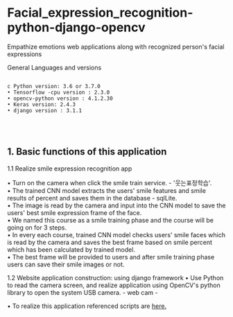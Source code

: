 # Facial_expression_recognition-python-django-opencv

Empathize emotions web applications along with recognized person's facial expressions<br>

General Languages and versions
<pre>
<code>
c Python version: 3.6 or 3.7.0
• Tensorflow -cpu version : 2.3.0
• opencv-python version : 4.1.2.30
• Keras version: 2.4.3
• django version : 3.1.1

</code>

</pre>


<h2>1. Basic functions of this application</h2>

1.1 Realize smile expression recognition app <br>

• Turn on the camera when click the smile train service. - '웃는표정학습'.<br>
• The trained CNN model extracts the users' smile features and smile results of percent and saves them in the database - sqlLite.<br>
• The image is read by the camera and input into the CNN model to save the users' best smile expression frame of the face.<br>
• We named this course as a smile training phase and the course will be going on for 3 steps.<br>
• In every each course, trained CNN model checks users' smile faces which is read by the camera and saves the best frame based on smile percent which has been calculated by trained model.<br>
• The best frame will be provided to users and after smile training phase users can save their smile images or not.<br>


1.2 Website application construction: using django framework
• Use Python to read the camera screen, and realize application using OpenCV's python library to open the system USB camera. - web cam - 

• To realize this application referenced scripts are <a href="https://github.com/linlinhaohao888/Monitor">here.</a>
